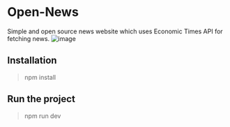 # Open-News
Simple and open source news website which uses Economic Times API for fetching news. 
![image](https://github.com/Bibhuti05/Open-News/assets/140835061/d347f0b7-4d7c-4f01-91a5-f6456e350fd7)


## Installation
> npm install

## Run the project
> npm run dev
